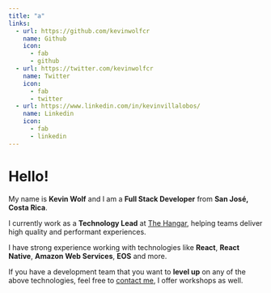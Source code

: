 ```yaml
---
title: "a"
links:
  - url: https://github.com/kevinwolfcr
    name: Github
    icon:
      - fab
      - github
  - url: https://twitter.com/kevinwolfcr
    name: Twitter
    icon:
      - fab
      - twitter
  - url: https://www.linkedin.com/in/kevinvillalobos/
    name: Linkedin
    icon:
      - fab
      - linkedin
---
```


# Hello!

My name is **Kevin Wolf** and I am a **Full Stack Developer** from **San José, Costa Rica**.

I currently work as a **Technology Lead** at [The Hangar](https://thehangar.cr), helping teams deliver high quality and performant experiences.

I have strong experience working with technologies like **React**, **React Native**, **Amazon Web Services**, **EOS** and more.

If you have a development team that you want to **level up** on any of the above technologies, feel free to [contact me](mailto:hi@kevinwolf.me), I offer workshops as well.
